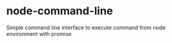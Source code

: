 # node-command-line
Simple command line interface to execute command from node environment with promise
